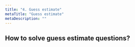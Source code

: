```yaml
---
title: "4. Guess estimate"
metaTitle: "Guess estimate"
metaDescription: ""
---
```


## How to solve guess estimate questions?


<YoutubeView id="7C0L_XdlE50"/>
